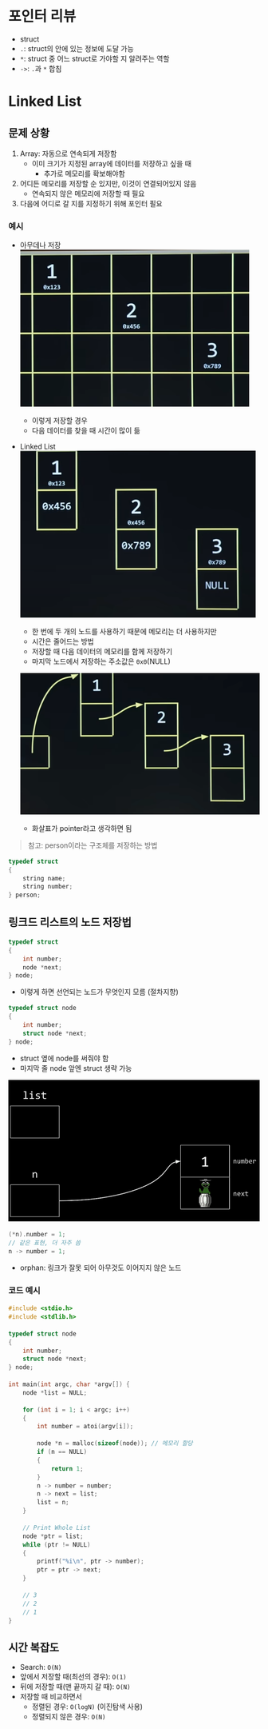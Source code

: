 # 포인터 리뷰

- struct
- `.`: struct의 안에 있는 정보에 도달 가능
- `*`: struct 중 어느 struct로 가야할 지 알려주는 역할
- `->`: `.`과 `*` 합침

# Linked List

## 문제 상황

1. Array: 자동으로 연속되게 저장함
   - 이미 크기가 지정된 array에 데이터를 저장하고 싶을 때
     - 추가로 메모리를 확보해야함
2. 어디든 메모리를 저장할 순 있지만, 이것이 연결되어있지 않음
   - 연속되지 않은 메모리에 저장할 때 필요
3. 다음에 어디로 갈 지를 지정하기 위해 포인터 필요


### 예시
-  아무데나 저장
    ![alt text](./[Yeyeong]images/image.png)
    - 이렇게 저장할 경우
    - 다음 데이터를 찾을 때 시간이 많이 듦
- Linked List
    ![alt text](./[Yeyeong]images/image-2.png)
    - 한 번에 두 개의 노드를 사용하기 때문에 메모리는 더 사용하지만
    - 시간은 줄어드는 방법
    - 저장할 때 다음 데이터의 메모리를 함께 저장하기
    - 마지막 노드에서 저장하는 주소값은 `0x0`(NULL)

    ![alt text](./[Yeyeong]images/image-3.png)
    - 화살표가 pointer라고 생각하면 됨

> 참고: person이라는 구조체를 저장하는 방법
```c
typedef struct
{
    string name;
    string number;
} person;
```

## 링크드 리스트의 노드 저장법
```c
typedef struct
{
    int number;
    node *next;
} node;
```
- 이렇게 하면 선언되는 노드가 무엇인지 모름 (절차지향)

```c
typedef struct node
{
    int number;
    struct node *next;
} node;
```
- struct 옆에 node를 써줘야 함
- 마지막 줄 node 앞엔 struct 생략 가능


![alt text](./[Yeyeong]images/image-4.png)
```c
(*n).number = 1;
// 같은 표현, 더 자주 씀
n -> number = 1;
```
- orphan: 링크가 잘못 되어 아무것도 이어지지 않은 노드

### 코드 예시
```c
#include <stdio.h>
#include <stdlib.h>

typedef struct node
{
    int number;
    struct node *next;
} node;

int main(int argc, char *argv[]) {
    node *list = NULL;

    for (int i = 1; i < argc; i++)
    {
        int number = atoi(argv[i]);

        node *n = malloc(sizeof(node)); // 메모리 할당
        if (n == NULL)
        {
            return 1;
        }
        n -> number = number;
        n -> next = list;
        list = n;
    }

    // Print Whole List
    node *ptr = list;
    while (ptr != NULL)
    {
        printf("%i\n", ptr -> number);
        ptr = ptr -> next;
    }
    
    // 3
    // 2
    // 1
}
```

## 시간 복잡도
- Search: `O(N)`
- 앞에서 저장할 때(최선의 경우): `O(1)`
- 뒤에 저장할 때(맨 끝까지 갈 때): `O(N)`
- 저장할 때 비교하면서
    - 정렬된 경우: `O(logN)` (이진탐색 사용)
    - 정렬되지 않은 경우: `O(N)`